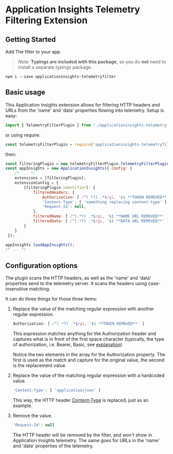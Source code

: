 # Application Insights Telemetry Filtering Extension

## Getting Started
Add The filter to your app.
> *Note:* **Typings are included with this package**, so you do **not** need to install a separate typings package.

```console
npm i --save applicationinsights-telemetryfilter
```

## Basic usage

This Application Insights extension allows for filtering HTTP headers and URLs from the 'name' and 'data' properties flowing into telemetry. Setup is easy:

```js
import { TelemetryFilterPlugin } from './applicationinsights-telemetryfilter';
```

or using require:

```js
const telemetryFilterPlugin = require('applicationinsights-telemetryfilter');
```

then:

```js
const filteringPlugin = new telemetryFilterPlugin.TelemetryFilterPlugin();
const appInsights = new ApplicationInsights({ config: {
    /* ... */
    extensions = [filteringPlugin];
    extensionConfig = {
        [filteringPlugin.identifier]: {
            filteredHeaders: {
                Authorization: [ /^(.*?) .*$/gi, '$1 **TOKEN REMOVED**' ],
                'Content-Type': [ 'something replacing content-type' ],
                'Request-Id': null,
            },
            filteredName: [ /^(.*?) .*$/gi, '$1 **NAME URL REMOVED**' ],
            filteredData: [ /^(.*?) .*$/gi, '$1 **DATA URL REMOVED**' ]
        }
    }
 });

appInsights.loadAppInsights();
/* ... */
```

## Configuration options
The plugin scans the HTTP headers, as well as the 'name' and 'data' properties send to the telemetry server. It scans the headers using case-insensitive matching.

It can do three things for those three items:

1. Replace the value of the matching regular expression with another regular expression.

   ```js
   Authorization: [ /^(.*?) .*$/gi, '$1 **TOKEN REMOVED**' ]
   ```
    This expression matches anything for the Authorization header and captures what is in front of the first space character (typically, the type of authorization, i.e. Bearer, Basic, see [explanation](https://developer.mozilla.org/en-US/docs/Web/HTTP/Headers/Authorization))

    Notice the two elements in the array for the Authorization property. The first is used as the match and capture for the original value, the second is the replacement value.

2. Replace the value of the matching regular expression with a hardcoded value.

   ```js
   'Content-Type': [ 'application/json' ]
   ```

   This way, the HTTP header [Content-Type](https://developer.mozilla.org/en-US/docs/Web/HTTP/Headers/Content-Type) is replaced, just as an example.
3. Remove the value.

   ```js
   'Request-Id': null
   ```

   The HTTP header will be removed by the filter, and won't show in Application Insights telemetry. The same goes for URLs in the 'name' and 'data' properties of the telemetry.